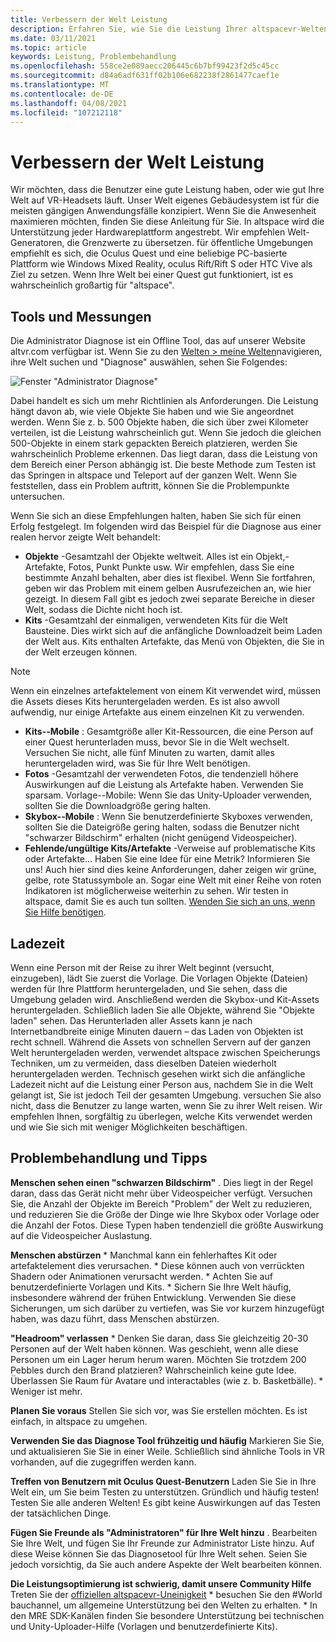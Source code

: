 ```yaml
---
title: Verbessern der Welt Leistung
description: Erfahren Sie, wie Sie die Leistung Ihrer altspacevr-Welten mithilfe von Diagnosetools Messen, beheben und verbessern.
ms.date: 03/11/2021
ms.topic: article
keywords: Leistung, Problembehandlung
ms.openlocfilehash: 558ce2e089aecc206445c6b7bf99423f2d5c45cc
ms.sourcegitcommit: d84a6adf631ff02b106e682238f2861477caef1e
ms.translationtype: MT
ms.contentlocale: de-DE
ms.lasthandoff: 04/08/2021
ms.locfileid: "107212118"
---
```

# <a name="improving-world-performance"></a>Verbessern der Welt Leistung

Wir möchten, dass die Benutzer eine gute Leistung haben, oder wie gut Ihre Welt auf VR-Headsets läuft. Unser Welt eigenes Gebäudesystem ist für die meisten gängigen Anwendungsfälle konzipiert. Wenn Sie die Anwesenheit maximieren möchten, finden Sie diese Anleitung für Sie. In altspace wird die Unterstützung jeder Hardwareplattform angestrebt. Wir empfehlen Welt-Generatoren, die Grenzwerte zu übersetzen. für öffentliche Umgebungen empfiehlt es sich, die Oculus Quest und eine beliebige PC-basierte Plattform wie Windows Mixed Reality, oculus Rift/Rift S oder HTC Vive als Ziel zu setzen. Wenn Ihre Welt bei einer Quest gut funktioniert, ist es wahrscheinlich großartig für "altspace".

## <a name="tools-and-measurement"></a>Tools und Messungen

Die Administrator Diagnose ist ein Offline Tool, das auf unserer Website altvr.com verfügbar ist. Wenn Sie zu den [Welten > meine Welten](https://account.altvr.com/users/sign_in)navigieren, ihre Welt suchen und "Diagnose" auswählen, sehen Sie Folgendes:

![Fenster "Administrator Diagnose"](images/performance.png)

Dabei handelt es sich um mehr Richtlinien als Anforderungen. Die Leistung hängt davon ab, wie viele Objekte Sie haben und wie Sie angeordnet werden. Wenn Sie z. b. 500 Objekte haben, die sich über zwei Kilometer verteilen, ist die Leistung wahrscheinlich gut. Wenn Sie jedoch die gleichen 500-Objekte in einem stark gepackten Bereich platzieren, werden Sie wahrscheinlich Probleme erkennen. Das liegt daran, dass die Leistung von dem Bereich einer Person abhängig ist. Die beste Methode zum Testen ist das Springen in altspace und Teleport auf der ganzen Welt. Wenn Sie feststellen, dass ein Problem auftritt, können Sie die Problempunkte untersuchen.

Wenn Sie sich an diese Empfehlungen halten, haben Sie sich für einen Erfolg festgelegt. Im folgenden wird das Beispiel für die Diagnose aus einer realen hervor zeigte Welt behandelt: 

* **Objekte** -Gesamtzahl der Objekte weltweit. Alles ist ein Objekt,-Artefakte, Fotos, Punkt Punkte usw. Wir empfehlen, dass Sie eine bestimmte Anzahl behalten, aber dies ist flexibel. Wenn Sie fortfahren, geben wir das Problem mit einem gelben Ausrufezeichen an, wie hier gezeigt. In diesem Fall gibt es jedoch zwei separate Bereiche in dieser Welt, sodass die Dichte nicht hoch ist.
* **Kits** -Gesamtzahl der einmaligen, verwendeten Kits für die Welt Bausteine. Dies wirkt sich auf die anfängliche Downloadzeit beim Laden der Welt aus. Kits enthalten Artefakte, das Menü von Objekten, die Sie in der Welt erzeugen können. 

> [!NOTE] 
> Wenn ein einzelnes artefaktelement von einem Kit verwendet wird, müssen die Assets dieses Kits heruntergeladen werden. Es ist also awvoll aufwendig, nur einige Artefakte aus einem einzelnen Kit zu verwenden. 

* **Kits--Mobile** : Gesamtgröße aller Kit-Ressourcen, die eine Person auf einer Quest herunterladen muss, bevor Sie in die Welt wechselt. Versuchen Sie nicht, alle fünf Minuten zu warten, damit alles heruntergeladen wird, was Sie für Ihre Welt benötigen.
* **Fotos** -Gesamtzahl der verwendeten Fotos, die tendenziell höhere Auswirkungen auf die Leistung als Artefakte haben. Verwenden Sie sparsam.
Vorlage--Mobile: Wenn Sie das Unity-Uploader verwenden, sollten Sie die Downloadgröße gering halten.
* **Skybox--Mobile** : Wenn Sie benutzerdefinierte Skyboxes verwenden, sollten Sie die Dateigröße gering halten, sodass die Benutzer nicht "schwarzer Bildschirm" erhalten (nicht genügend Videospeicher).
* **Fehlende/ungültige Kits/Artefakte** -Verweise auf problematische Kits oder Artefakte... Haben Sie eine Idee für eine Metrik? Informieren Sie uns!
Auch hier sind dies keine Anforderungen, daher zeigen wir grüne, gelbe, rote Statussymbole an. Sogar eine Welt mit einer Reihe von roten Indikatoren ist möglicherweise weiterhin zu sehen. Wir testen in altspace, damit Sie es auch tun sollten. [Wenden Sie sich an uns, wenn Sie Hilfe benötigen](getting-help.md). 

## <a name="load-time"></a>Ladezeit

Wenn eine Person mit der Reise zu ihrer Welt beginnt (versucht, einzugeben), lädt Sie zuerst die Vorlage. Die Vorlagen Objekte (Dateien) werden für Ihre Plattform heruntergeladen, und Sie sehen, dass die Umgebung geladen wird. Anschließend werden die Skybox-und Kit-Assets heruntergeladen. Schließlich laden Sie alle Objekte, während Sie "Objekte laden" sehen. Das Herunterladen aller Assets kann je nach Internetbandbreite einige Minuten dauern – das Laden von Objekten ist recht schnell. Während die Assets von schnellen Servern auf der ganzen Welt heruntergeladen werden, verwendet altspace zwischen Speicherungs Techniken, um zu vermeiden, dass dieselben Dateien wiederholt heruntergeladen werden. Technisch gesehen wirkt sich die anfängliche Ladezeit nicht auf die Leistung einer Person aus, nachdem Sie in die Welt gelangt ist, Sie ist jedoch Teil der gesamten Umgebung. versuchen Sie also nicht, dass die Benutzer zu lange warten, wenn Sie zu ihrer Welt reisen. Wir empfehlen Ihnen, sorgfältig zu überlegen, welche Kits verwendet werden und wie Sie sich mit weniger Möglichkeiten beschäftigen.

## <a name="troubleshooting-and-tips"></a>Problembehandlung und Tipps

**Menschen sehen einen "schwarzen Bildschirm"** . Dies liegt in der Regel daran, dass das Gerät nicht mehr über Videospeicher verfügt. Versuchen Sie, die Anzahl der Objekte im Bereich "Problem" der Welt zu reduzieren, und reduzieren Sie die Größe der Dinge wie Ihre Skybox oder Vorlage oder die Anzahl der Fotos. Diese Typen haben tendenziell die größte Auswirkung auf die Videospeicher Auslastung.

**Menschen abstürzen**
    * Manchmal kann ein fehlerhaftes Kit oder artefaktelement dies verursachen.
    * Diese können auch von verrückten Shadern oder Animationen verursacht werden.
    * Achten Sie auf benutzerdefinierte Vorlagen und Kits.
    * Sichern Sie Ihre Welt häufig, insbesondere während der frühen Entwicklung. Verwenden Sie diese Sicherungen, um sich darüber zu vertiefen, was Sie vor kurzem hinzugefügt haben, was dazu führt, dass Menschen abstürzen.

**"Headroom" verlassen**
    * Denken Sie daran, dass Sie gleichzeitig 20-30 Personen auf der Welt haben können. Was geschieht, wenn alle diese Personen um ein Lager herum herum waren. Möchten Sie trotzdem 200 Pebbles durch den Brand platzieren? Wahrscheinlich keine gute Idee. Überlassen Sie Raum für Avatare und interactables (wie z. b. Basketbälle).
    * Weniger ist mehr.

**Planen Sie voraus** Stellen Sie sich vor, was Sie erstellen möchten. Es ist einfach, in altspace zu umgehen.

**Verwenden Sie das Diagnose Tool frühzeitig und häufig** Markieren Sie Sie, und aktualisieren Sie Sie in einer Weile. Schließlich sind ähnliche Tools in VR vorhanden, auf die zugegriffen werden kann.

**Treffen von Benutzern mit Oculus Quest-Benutzern** Laden Sie Sie in Ihre Welt ein, um Sie beim Testen zu unterstützen. Gründlich und häufig testen! Testen Sie alle anderen Welten! Es gibt keine Auswirkungen auf das Testen der tatsächlichen Dinge.

**Fügen Sie Freunde als "Administratoren" für Ihre Welt hinzu** . Bearbeiten Sie Ihre Welt, und fügen Sie Ihr Freunde zur Administrator Liste hinzu. Auf diese Weise können Sie das Diagnosetool für Ihre Welt sehen. Seien Sie jedoch vorsichtig, da Sie auch andere Aspekte der Welt bearbeiten können. 

**Die Leistungsoptimierung ist schwierig, damit unsere Community Hilfe** Treten Sie der [offiziellen altspacevr-Uneinigkeit](https://discordapp.com/invite/altspacevr) * besuchen Sie den #World bauchannel, um allgemeine Unterstützung bei den Welten zu erhalten.
    * In den MRE SDK-Kanälen finden Sie besondere Unterstützung bei technischen und Unity-Uploader-Hilfe (Vorlagen und benutzerdefinierte Kits).